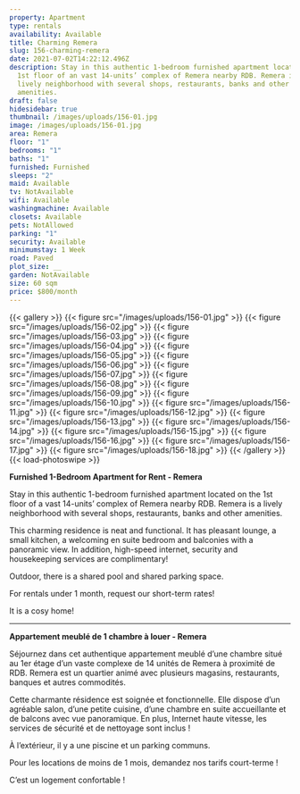 ```yaml
---
property: Apartment
type: rentals
availability: Available
title: Charming Remera
slug: 156-charming-remera
date: 2021-07-02T14:22:12.496Z
description: Stay in this authentic 1-bedroom furnished apartment located on the
  1st floor of an vast 14-units’ complex of Remera nearby RDB. Remera is a
  lively neighborhood with several shops, restaurants, banks and other
  amenities.
draft: false
hidesidebar: true
thumbnail: /images/uploads/156-01.jpg
image: /images/uploads/156-01.jpg
area: Remera
floor: "1"
bedrooms: "1"
baths: "1"
furnished: Furnished
sleeps: "2"
maid: Available
tv: NotAvailable
wifi: Available
washingmachine: Available
closets: Available
pets: NotAllowed
parking: "1"
security: Available
minimumstay: 1 Week
road: Paved
plot_size: __
garden: NotAvailable
size: 60 sqm
price: $800/month
---
```

{{< gallery >}}
{{< figure src="/images/uploads/156-01.jpg" >}}
{{< figure src="/images/uploads/156-02.jpg" >}}
{{< figure src="/images/uploads/156-03.jpg" >}}
{{< figure src="/images/uploads/156-04.jpg" >}}
{{< figure src="/images/uploads/156-05.jpg" >}}
{{< figure src="/images/uploads/156-06.jpg" >}}
{{< figure src="/images/uploads/156-07.jpg" >}}
{{< figure src="/images/uploads/156-08.jpg" >}}
{{< figure src="/images/uploads/156-09.jpg" >}}
{{< figure src="/images/uploads/156-10.jpg" >}}
{{< figure src="/images/uploads/156-11.jpg" >}}
{{< figure src="/images/uploads/156-12.jpg" >}}
{{< figure src="/images/uploads/156-13.jpg" >}}
{{< figure src="/images/uploads/156-14.jpg" >}}
{{< figure src="/images/uploads/156-15.jpg" >}}
{{< figure src="/images/uploads/156-16.jpg" >}}
{{< figure src="/images/uploads/156-17.jpg" >}}
{{< figure src="/images/uploads/156-18.jpg" >}}
{{< /gallery >}}
{{< load-photoswipe >}}

**Furnished 1-Bedroom Apartment for Rent - Remera**

Stay in this authentic 1-bedroom furnished apartment located on the 1st floor of a vast 14-units’ complex of Remera nearby RDB. Remera is a lively neighborhood with several shops, restaurants, banks and other amenities.

This charming residence is neat and functional. It has pleasant lounge, a small kitchen, a welcoming en suite bedroom and balconies with a panoramic view. In addition, high-speed internet, security and housekeeping services are complimentary!

Outdoor, there is a shared pool and shared parking space.

 For rentals under 1 month, request our short-term rates!

It is a cosy home! 

- - -

**Appartement meublé de 1 chambre à louer - Remera**

Séjournez dans cet authentique appartement meublé d’une chambre situé au 1er étage d’un vaste complexe de 14 unités de Remera à proximité de RDB. Remera est un quartier animé avec plusieurs magasins, restaurants, banques et autres commodités.

Cette charmante résidence est soignée et fonctionnelle. Elle dispose d’un agréable salon, d’une petite cuisine, d’une chambre en suite accueillante et de balcons avec vue panoramique. En plus, Internet haute vitesse, les services de sécurité et de nettoyage sont inclus !

À l’extérieur, il y a une piscine et un parking communs.

Pour les locations de moins de 1 mois, demandez nos tarifs court-terme !

C’est un logement confortable !